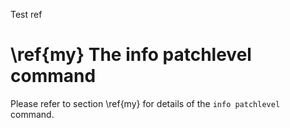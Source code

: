Test ref


# \ref{my} The info patchlevel command 

Please refer to section \ref{my} for details of the ` info
patchlevel ` command.


